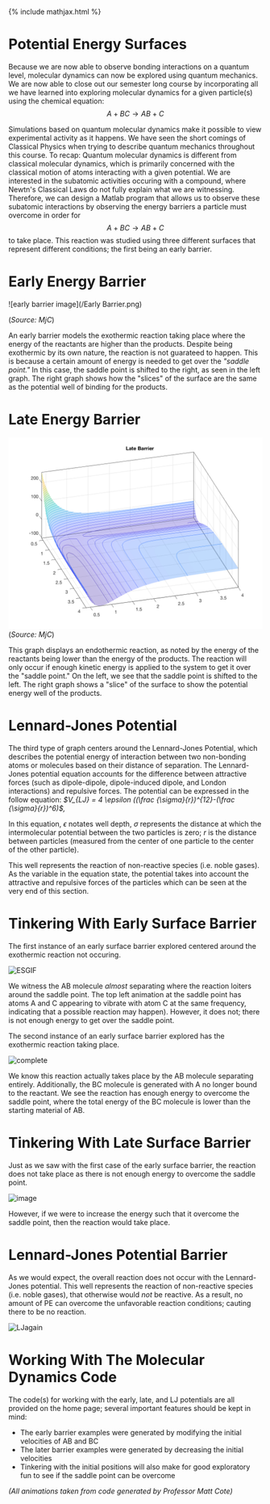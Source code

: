 {% include mathjax.html %}

# Potential Energy Surfaces 

Because we are now able to observe bonding interactions on a quantum level, molecular dynamics can now be explored using quantum mechanics. We are now able to close out our semester long course by incorporating all we have learned into exploring molecular dynamics for a given particle(s) using the chemical equation: $$A + BC \rightarrow AB + C$$

Simulations based on quantum molecular dynamics make it possible to view experimental activity as it happens. We have seen the short comings of Classical Physics when trying to describe quantum mechanics throughout this course. To recap: Quantum molecular dynamics is  different from classical molecular dynamics, which is primarily concerned with the classical motion of atoms interacting with a given potential. We are interested in the subatomic activities occuring with a compound, where Newtn's Classical Laws do not fully explain what we are witnessing. Therefore, we can design a Matlab program that allows us to observe these subatomic interactions by observing the energy barriers a particle must overcome in order for $$A + BC \rightarrow AB + C$$ to take place. This reaction was studied using three different surfaces that represent different conditions; the first being an early barrier.


# Early Energy Barrier

![early barrier image](/Early Barrier.png)

(*Source: MjC*)

An early barrier models the exothermic reaction taking place where the energy of the reactants are higher than the products. Despite being exothermic by its own nature, the reaction is not guarateed to happen. This is because a certain amount of energy is needed to get over the *"saddle point."* In this case, the saddle point is shifted to the right, as seen in the left graph. The right graph shows how the "slices" of the surface are the same as the potential well of binding for the products.


# Late Energy Barrier 

![late barrier image](/LateBarrier.png)
(*Source: MjC*)

This graph displays an endothermic reaction, as noted by the energy of the reactants being lower than the energy of the products.  The reaction will only occur if enough kinetic energy is applied to the system to get it over the "saddle point." On the left, we see that the saddle point is shifted to the left. The right graph shows a "slice" of the surface to show the potential energy well of the products.


# Lennard-Jones Potential

The third type of graph centers around the Lennard-Jones Potential, which describes the potential energy of interaction between two non-bonding atoms or molecules based on their distance of separation. The Lennard-Jones potential equation accounts for the difference between attractive forces (such as dipole-dipole, dipole-induced dipole, and London interactions) and repulsive forces. The potential can be expressed in the follow equation: *$V_{LJ} = 4 \epsilon ((\frac {\sigma}{r})^{12}-(\frac {\sigma}{r})^6)$,*

In this equation, $\epsilon$ notates well depth, $\sigma$ represents the distance at which the intermolecular potential between the two particles is zero; $r$ is the distance between particles (measured from the center of one particle to the center of the other particle). 

This well represents the reaction of non-reactive species (i.e. noble gases). As the variable in the equation state, the potential takes into account the attractive and repulsive forces of the particles which can be seen at the very end of this section.

# Tinkering With Early Surface Barrier

The first instance of an early surface barrier explored centered around the exothermic reaction not occuring. 

![ESGIF](/EBNoRxn.gif)

We witness the AB molecule *almost* separating where the reaction loiters around the saddle point. The top left animation at the saddle point has atoms A and C appearing to vibrate with atom C at the same frequency, indicating that a possible reaction may happen). However, it does not; there is not enough energy to get over the saddle point. 

The second instance of an early surface barrier explored has the exothermic reaction taking place.

![complete](/EBRxnOccurs.gif)

We know this reaction actually takes place by the AB molecule separating entirely. Additionally, the BC molecule is generated with A no longer bound to the reactant. We see the reaction has enough energy to overcome the saddle point, where the total energy of the BC molecule is lower than the starting material of AB.


# Tinkering With Late Surface Barrier

Just as we saw with the first case of the early surface barrier, the reaction does not take place as there is not enough energy to overcome the saddle point. 

![image](/LBNoRxn.gif)

However, if we were to increase the energy such that it overcome the saddle point, then the reaction would take place.

# Lennard-Jones Potential Barrier

As we would expect, the overall reaction does not occur with the Lennard-Jones potential. This well represents the reaction of non-reactive species (i.e. noble gases), that otherwise would *not* be reactive. As a result, no amount of PE can overcome the unfavorable reaction conditions; cauting there to be no reaction.

![LJagain](/LJPot.gif)


# Working With The Molecular Dynamics Code

The code(s) for working with the early, late, and LJ potentials are all provided on the home page; several important features should be kept in mind:
* The early barrier examples were generated by modifying the initial velocities of AB and BC
* The later barrier examples were generated by decreasing the initial velocities
* Tinkering with the initial positions will also make for good exploratory fun to see if the saddle point can be overcome

*(All animations taken from code generated by Professor Matt Cote)*




